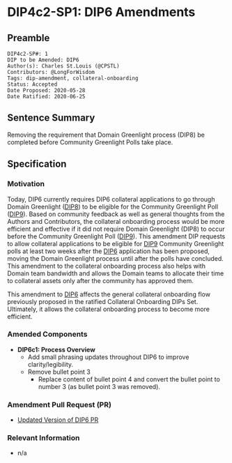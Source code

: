 # DIP4c2-SP1: DIP6 Amendments

## Preamble

```
DIP4c2-SP#: 1
DIP to be Amended: DIP6 
Author(s): Charles St.Louis (@CPSTL)
Contributors: @LongForWisdom
Tags: dip-amendment, collateral-onboarding
Status: Accepted
Date Proposed: 2020-05-28
Date Ratified: 2020-06-25
```

## Sentence Summary

Removing the requirement that Domain Greenlight process (DIP8) be completed before Community Greenlight Polls take place.

## Specification

### Motivation

Today, DIP6 currently requires DIP6 collateral applications to go through Domain Greenlight ([DIP8](https://github.com/lasthyphen/dips/blob/master/DIP8/dip8.md)) to be eligible for the Community Greenlight Poll ([DIP9](https://github.com/lasthyphen/dips/blob/master/DIP9/dip9.md)). Based on community feedback as well as general thoughts from the Authors and Contributors, the collateral onboarding process would be more efficient and effective if it did not require Domain Greenlight (DIP8) to occur before the Community Greenlight Poll ([DIP9](https://github.com/lasthyphen/dips/blob/master/DIP9/dip9.md)). This amendment DIP requests to allow collateral applications to be eligible for [DIP9](https://github.com/lasthyphen/dips/blob/master/DIP9/dip9.md) Community Greenlight polls at least two weeks after the [DIP6](https://github.com/lasthyphen/dips/blob/master/DIP6/dip6.md) application has been proposed, moving the Domain Greenlight process until after the polls have concluded. This amendment to the collateral onboarding process also helps with Domain team bandwidth and allows the Domain teams to allocate their time to collateral assets only after the community has approved them.

This amendment to [DIP6](https://github.com/lasthyphen/dips/blob/master/DIP6/dip6.md) affects the general collateral onboarding flow previously proposed in the ratified Collateral Onboarding DIPs Set. Ultimately, it allows the collateral onboarding process to become more efficient. 

### Amended Components


- **DIP6c1: Process Overview**
    - Add small phrasing updates throughout DIP6 to improve clarity/legibility. 
    - Remove bullet point 3
        - Replace content of bullet point 4 and convert the bullet point to number 3 (as bullet point 3 was removed).


### Amendment Pull Request (PR)

- [Updated Version of DIP6 PR](https://github.com/lasthyphen/dips/pull/39)

### Relevant Information

- n/a
